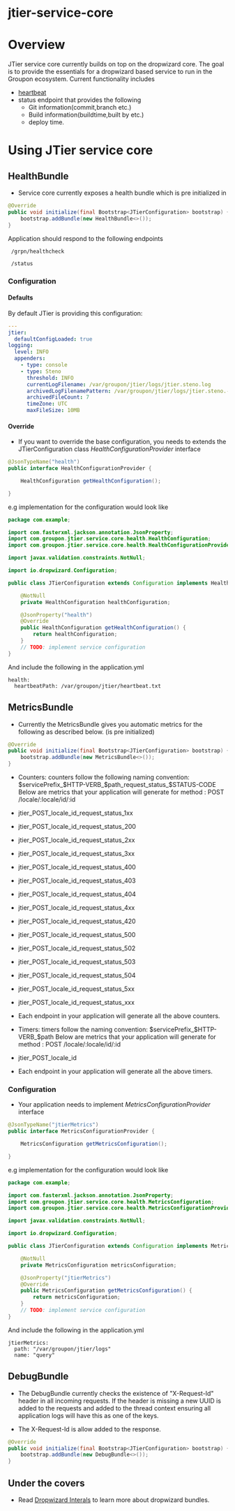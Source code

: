 jtier-service-core
==================

# Overview
JTier service core currently builds on top on the dropwizard core. The goal is to provide
the essentials for a dropwizard based service to run in the Groupon ecosystem. Current functionality includes

* [heartbeat](https://wiki.groupondev.com/Heartbeat)
* status endpoint that provides the following
    * Git information(commit,branch etc.)
    * Build information(buildtime,built by etc.)
    * deploy time.

# Using JTier service core
## HealthBundle
* Service core currently exposes a health bundle which is pre initialized in 

```java
@Override
public void initialize(final Bootstrap<JTierConfiguration> bootstrap) {
    bootstrap.addBundle(new HealthBundle<>());
}
```

 Application should respond to the following endpoints

```
 /grpn/healthcheck
```

```
 /status
```
### Configuration
#### Defaults
By default JTier is providing this configuration:

```yaml
---
jtier:
  defaultConfigLoaded: true
logging:
  level: INFO
  appenders:
    - type: console
    - type: Steno
      threshold: INFO
      currentLogFilename: /var/groupon/jtier/logs/jtier.steno.log
      archivedLogFilenamePattern: /var/groupon/jtier/logs/jtier.steno.-%d{yyyy-MM-dd}-%i.log.gz
      archivedFileCount: 7
      timeZone: UTC
      maxFileSize: 10MB
```

#### Override 
*  If you want to override the base configuration, you needs to extends the JTierConfiguration class *HealthConfigurationProvider* interface

```java
@JsonTypeName("health")
public interface HealthConfigurationProvider {

    HealthConfiguration getHealthConfiguration();

}
```

e.g implementation for the configuration would look like

```java
package com.example;

import com.fasterxml.jackson.annotation.JsonProperty;
import com.groupon.jtier.service.core.health.HealthConfiguration;
import com.groupon.jtier.service.core.health.HealthConfigurationProvider;

import javax.validation.constraints.NotNull;

import io.dropwizard.Configuration;

public class JTierConfiguration extends Configuration implements HealthConfigurationProvider {

    @NotNull
    private HealthConfiguration healthConfiguration;

    @JsonProperty("health")
    @Override
    public HealthConfiguration getHealthConfiguration() {
        return healthConfiguration;
    }
    // TODO: implement service configuration
}
```

And include the following in the application.yml

```
health:
  heartbeatPath: /var/groupon/jtier/heartbeat.txt
```

## MetricsBundle
* Currently the MetricsBundle gives you automatic metrics for the following as described below. (is pre initialized)

```java
@Override
public void initialize(final Bootstrap<JTierConfiguration> bootstrap) {
    bootstrap.addBundle(new MetricsBundle<>());
}
```

* Counters:
counters follow the following naming convention: $servicePrefix_$HTTP-VERB_$path_request_status_$STATUS-CODE
Below are metrics that your application will generate for method : POST /locale/:locale/id/:id
 * jtier_POST_locale_id_request_status_1xx
 * jtier_POST_locale_id_request_status_200
 * jtier_POST_locale_id_request_status_2xx
 * jtier_POST_locale_id_request_status_3xx
 * jtier_POST_locale_id_request_status_400
 * jtier_POST_locale_id_request_status_403
 * jtier_POST_locale_id_request_status_404
 * jtier_POST_locale_id_request_status_4xx
 * jtier_POST_locale_id_request_status_420
 * jtier_POST_locale_id_request_status_500
 * jtier_POST_locale_id_request_status_502
 * jtier_POST_locale_id_request_status_503
 * jtier_POST_locale_id_request_status_504
 * jtier_POST_locale_id_request_status_5xx
 * jtier_POST_locale_id_request_status_xxx
 * Each endpoint in your application will generate all the above counters.

* Timers:
timers follow the naming convention: $servicePrefix_$HTTP-VERB_$path
Below are metrics that your application will generate for method : POST /locale/:locale/id/:id
 * jtier_POST_locale_id
 * Each endpoint in your application will generate all the above timers.

### Configuration
* Your application needs to implement *MetricsConfigurationProvider* interface

```java
@JsonTypeName("jtierMetrics")
public interface MetricsConfigurationProvider {

    MetricsConfiguration getMetricsConfiguration();

}
```

e.g implementation for the configuration would look like

```java
package com.example;

import com.fasterxml.jackson.annotation.JsonProperty;
import com.groupon.jtier.service.core.health.MetricsConfiguration;
import com.groupon.jtier.service.core.health.MetricsConfigurationProvider;

import javax.validation.constraints.NotNull;

import io.dropwizard.Configuration;

public class JTierConfiguration extends Configuration implements MetricsConfigurationProvider {

    @NotNull
    private MetricsConfiguration metricsConfiguration;

    @JsonProperty("jtierMetrics")
    @Override
    public MetricsConfiguration getMetricsConfiguration() {
        return metricsConfiguration;
    }
    // TODO: implement service configuration
}
```

And include the following in the application.yml

```
jtierMetrics:
  path: "/var/groupon/jtier/logs"
  name: "query"
```

## DebugBundle
* The DebugBundle currently checks the existence of "X-Request-Id" header in all
incoming requests. If the header is missing a new UUID is added to the requests and
added to the thread context ensuring all application logs will have this as one of the keys.

* The X-Request-Id is allow added to the response.

```java
@Override
public void initialize(final Bootstrap<JTierConfiguration> bootstrap) {
    bootstrap.addBundle(new DebugBundle<>());
}
```
## Under the covers

* Read [Dropwizard Interals](https://dropwizard.github.io/dropwizard/manual/internals.html) to learn more about dropwizard bundles.
